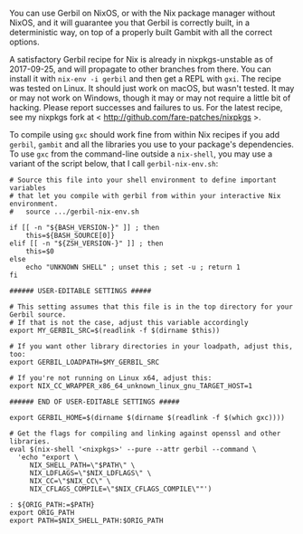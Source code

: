 You can use Gerbil on NixOS, or with the Nix package manager without NixOS,
and it will guarantee you that Gerbil is correctly built, in a deterministic way,
on top of a properly built Gambit with all the correct options.

A satisfactory Gerbil recipe for Nix is already in nixpkgs-unstable as of 2017-09-25,
and will propagate to other branches from there.
You can install it with `nix-env -i gerbil` and then get a REPL with `gxi`.
The recipe was tested on Linux. It should just work on macOS, but wasn't tested.
It may or may not work on Windows, though it may or may not require a little bit of hacking.
Please report successes and failures to us.
For the latest recipe, see my nixpkgs fork at < http://github.com/fare-patches/nixpkgs >.

To compile using `gxc` should work fine from within Nix recipes
if you add `gerbil`, `gambit` and all the libraries you use to your package's dependencies.
To use `gxc` from the command-line outside a `nix-shell`, you may use a variant of the script below,
that I call `gerbil-nix-env.sh`:

```
# Source this file into your shell environment to define important variables
# that let you compile with gerbil from within your interactive Nix environment.
#   source .../gerbil-nix-env.sh

if [[ -n "${BASH_VERSION-}" ]] ; then
    this=${BASH_SOURCE[0]}
elif [[ -n "${ZSH_VERSION-}" ]] ; then
    this=$0
else
    echo "UNKNOWN SHELL" ; unset this ; set -u ; return 1
fi

###### USER-EDITABLE SETTINGS #####

# This setting assumes that this file is in the top directory for your Gerbil source.
# If that is not the case, adjust this variable accordingly
export MY_GERBIL_SRC=$(readlink -f $(dirname $this))

# If you want other library directories in your loadpath, adjust this, too:
export GERBIL_LOADPATH=$MY_GERBIL_SRC

# If you're not running on Linux x64, adjust this:
export NIX_CC_WRAPPER_x86_64_unknown_linux_gnu_TARGET_HOST=1

###### END OF USER-EDITABLE SETTINGS #####

export GERBIL_HOME=$(dirname $(dirname $(readlink -f $(which gxc))))

# Get the flags for compiling and linking against openssl and other libraries.
eval $(nix-shell '<nixpkgs>' --pure --attr gerbil --command \
  'echo "export \
     NIX_SHELL_PATH=\"$PATH\" \
     NIX_LDFLAGS=\"$NIX_LDFLAGS\" \
     NIX_CC=\"$NIX_CC\" \
     NIX_CFLAGS_COMPILE=\"$NIX_CFLAGS_COMPILE\""')

: ${ORIG_PATH:=$PATH}
export ORIG_PATH
export PATH=$NIX_SHELL_PATH:$ORIG_PATH
```
